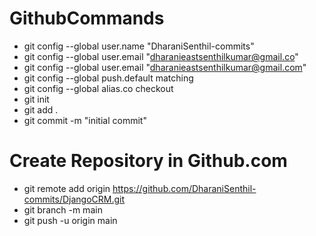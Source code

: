 # GithubCommands

- git config --global user.name "DharaniSenthil-commits"
- git config --global user.email "dharanieastsenthilkumar@gmail.co"
- git config --global user.email "dharanieastsenthilkumar@gmail.com"
- git config --global push.default matching
- git config --global alias.co checkout
- git init
- git add .
- git commit -m "initial commit"
# Create Repository in Github.com
- git remote add origin https://github.com/DharaniSenthil-commits/DjangoCRM.git
- git branch -m main
- git push -u origin main
